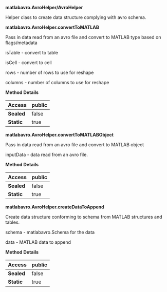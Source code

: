 **matlabavro.AvroHelper/AvroHelper**

Helper class to create data structure complying with avro schema.

**matlabavro.AvroHelper.convertToMATLAB**

Pass in data read from an avro file and convert to MATLAB type based on
flags/metadata

isTable - convert to table

isCell - convert to cell

rows - number of rows to use for reshape

columns - number of columns to use for reshape

**Method Details**

| **Access** | public |
|------------|--------|
| **Sealed** | false  |
| **Static** | true   |

**matlabavro.AvroHelper.convertToMATLABObject**

Pass in data read from an avro file and convert to MATLAB object

inputData - data read from an avro file.

**Method Details**

| **Access** | public |
|------------|--------|
| **Sealed** | false  |
| **Static** | true   |

**matlabavro.AvroHelper.createDataToAppend**

Create data structure conforming to schema from MATLAB structures and tables.

schema - matlabavro.Schema for the data

data - MATLAB data to append

**Method Details**

| **Access** | public |
|------------|--------|
| **Sealed** | false  |
| **Static** | true   |
